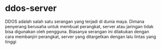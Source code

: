 # ddos-server
DDOS adalah salah satu serangan yang terjadi di dunia maya. Dimana penyerang berusaha untuk membuat perangkat, server atau jaringan tidak bisa digunakan oleh pengguna. Biasanya serangan ini dilakukan dengan cara membanjiri perangkat, server yang ditargetkan dengan lalu lintas yang tinggi
